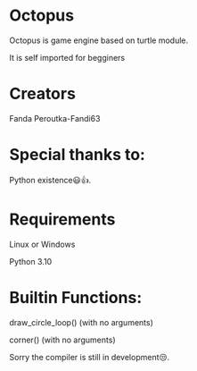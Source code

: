 # Octopus

Octopus is game engine based on
turtle module. 

It is self imported for begginers

# Creators

Fanda Peroutka-Fandi63

# Special thanks to:

Python existence😃👍.

# Requirements 

Linux or Windows

Python 3.10 

# Builtin Functions:


draw_circle_loop() (with no arguments)

corner() (with no arguments)

Sorry the compiler is still in development😒.
